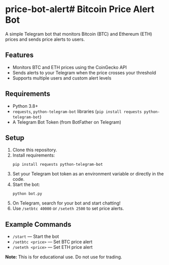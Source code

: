 # price-bot-alert# Bitcoin Price Alert Bot

A simple Telegram bot that monitors Bitcoin (BTC) and Ethereum (ETH) prices and sends price alerts to users.

## Features

- Monitors BTC and ETH prices using the CoinGecko API
- Sends alerts to your Telegram when the price crosses your threshold
- Supports multiple users and custom alert levels

## Requirements

- Python 3.8+
- `requests`, `python-telegram-bot` libraries (`pip install requests python-telegram-bot`)
- A Telegram Bot Token (from BotFather on Telegram)

## Setup

1. Clone this repository.
2. Install requirements:
   ```
   pip install requests python-telegram-bot
   ```
3. Set your Telegram bot token as an environment variable or directly in the code.
4. Start the bot:
   ```
   python bot.py
   ```
5. On Telegram, search for your bot and start chatting!
6. Use `/setbtc 40000` or `/seteth 2500` to set price alerts.

## Example Commands

- `/start` — Start the bot
- `/setbtc <price>` — Set BTC price alert
- `/seteth <price>` — Set ETH price alert

**Note:** This is for educational use. Do not use for trading.
